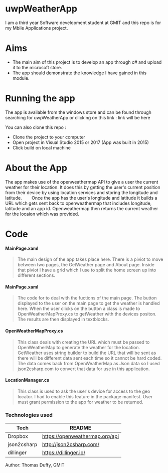 # uwpWeatherApp

I am a third year Software development student at GMIT and this repo is for my Mbile Applications project.

# Aims

  - The main aim of this project is to develop an app through c# and upload it to the microsoft store. 
  - The app should demonstrate the knowledge I have gained in this module.

# Running the app

The app is available from the windows store and can be found through searching for uwpWeatherApp or clicking on this link : link will be here

You can also clone this repo :
  - Clone the project to your computer
  - Open project in Visual Studio 2015 or 2017 (App was built in 2015)
  - Click build on local machine
# About the App 
The app makes use of the openweathermap API to give a user the current weather for their location. It does this by getting the user's current position from their device by using location services and storing the longitude and latitude. 
&nbsp;&nbsp;&nbsp;&nbsp;&nbsp;&nbsp; Once the app has the user's longitude and latitude it builds a URL which gets sent back to openweathermap that includes longitude, latitude and an app id. Openweathermap then returns the current weather for the locaion which was provided.

# Code

#### MainPage.xaml 

> The main design of the app takes place here. There is a piviot to move between two pages, the GetWeather page and About page.
>Inside that piviot I have a grid which I use to split the home screen up into different sections.

#### MainPage.xaml

> The code for to deal with the fuctions of the main page. The button displayed to the user on the main page to get the weather is handled here. When the user clicks on the button a class is made to OpenWeatherMapProxy.cs to getWeather with the devices positon. The results are then displayed in textblocks.

#### OpenWeatherMapProxy.cs

>This class deals with creating the URL which must be passed to OpenWeatherMap to generate the weather for the location.
>GetWeather uses string builder to build the URL that will be sent as there will be different data sent each time so it cannot be hard coded.
> The data comes back from OpenWeatherMap as Json data so I used json2csharp.com to convert that data for use in this application. 


#### LocationManager.cs
> This class is used to ask the user's device for access to the geo locator.
> I had to enable this feature in the package manifest.
> User must grant permission to the app for weather to be returned.



### Technologies used

| Tech | README |
| ------ | ------ |
| Dropbox | https://openweathermap.org/api |
| json2csharp | http://json2csharp.com/ |
| dillinger | https://dillinger.io/ |


Author: Thomas Duffy, GMIT
